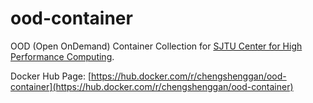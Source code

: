 # ood-container

OOD (Open OnDemand) Container Collection for [SJTU Center for High Performance Computing](https://docs.hpc.sjtu.edu.cn/).

Docker Hub Page: [https://hub.docker.com/r/chengshenggan/ood-container](https://hub.docker.com/r/chengshenggan/ood-container)
